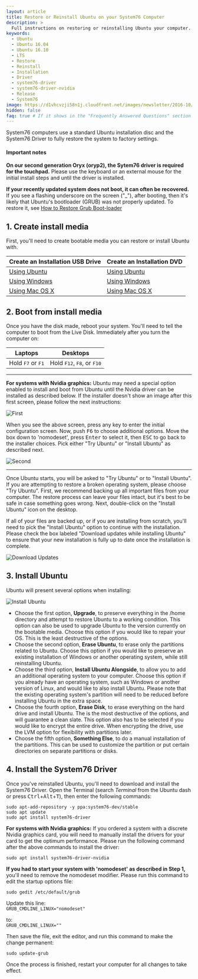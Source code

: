 ```yaml
---
layout: article
title: Restore or Reinstall Ubuntu on your System76 Computer
description: >
  Full instructions on restoring or reinstalling Ubuntu your computer.
keywords:
  - Ubuntu
  - Ubuntu 16.04
  - Ubuntu 16.10
  - LTS
  - Restore
  - Reinstall
  - Installation
  - Driver
  - system76-driver
  - system76-driver-nvidia
  - Release
  - System76
image: https://d1vhcvzji58n1j.cloudfront.net/images/newsletter/2016-10/16-c1f27f8de8.10.jpg
hidden: false
faq: true # If it shows in the "Frequently Answered Questions" section
---
```


System76 computers use a standard Ubuntu installation disc and the System76 Driver to fully restore the system to factory settings.

#### Important notes

**On our second generation Oryx (oryp2), the Sytem76 driver is required for the touchpad.**  Please use the keyboard or an external mouse for the initial install steps and until the driver is installed.

**If your recently updated system does not boot, it can often be recovered.**  If you see a flashing underscore on the screen ("\_"), after booting, then it's likely that Ubuntu's bootloader (GRUB) was not properly updated.  To restore it, see [How to Restore Grub Boot-loader](http://docs.system76.com/articles/grub)


## 1. Create install media

First, you'll need to create bootable media you can restore or install Ubuntu with.

Create an Installation USB Drive  | Create an Installation DVD
--------------------------------- | ---------------------------
[Using Ubuntu](http://www.ubuntu.com/download/desktop/create-a-usb-stick-on-ubuntu) | [Using Ubuntu](http://www.ubuntu.com/download/desktop/burn-a-dvd-on-ubuntu)
[Using Windows](http://www.ubuntu.com/download/desktop/create-a-usb-stick-on-windows) | [Using Windows](http://www.ubuntu.com/download/desktop/burn-a-dvd-on-windows)
[Using Mac OS X](http://www.ubuntu.com/download/desktop/create-a-usb-stick-on-mac-osx) | [Using Mac OS X](http://www.ubuntu.com/download/desktop/burn-a-dvd-on-mac-osx)


## 2. Boot from install media

Once you have the disk made, reboot your system.  You'll need to tell the computer to boot from the Live Disk.  Immediately after you turn the computer on:

Laptops                             | Desktops
----------------------------------- | ------------------------------------
Hold <kbd>F7</kbd> or <kbd>F1</kbd> | Hold <kbd>F12</kbd>, <kbd>F8</kbd>, or <kbd>F10</kbd>

---

**For systems with Nvidia graphics:** Ubuntu may need a special option enabled to install and boot from Ubuntu until the Nvidia driver can be installed as described below.  If the installer doesn't show an image after this first screen, please follow the next instructions:

![First](/images/restore/first.png)

When you see the above screen, press any key to enter the initial configuration screen.  Now, push <kbd>F6</kbd> to choose additional options.  Move the box down to 'nomodeset', press <kbd>Enter</kbd> to select it, then <kbd>ESC</kbd> to go back to the installer choices.  Pick either "Try Ubuntu" or "Install Ubuntu" as described next.

![Second](/images/restore/second.png)

---

Once Ubuntu starts, you will be asked to "Try Ubuntu" or to "Install Ubuntu".  If you are attempting to restore a broken operating system, please choose "Try Ubuntu".  First, we recommend backing up all important files from your computer.  The restore process can leave your files intact, but it's best to be safe in case something goes wrong.  Next, double-click on the "Install Ubuntu" icon on the desktop.

If all of your files are backed up, or if you are installing from scratch, you'll need to pick the "Install Ubuntu" option to continue with the installation.  Please check the box labeled "Download updates while installing Ubuntu" to ensure that your new installation is fully up to date once the installation is complete.

![Download Updates](/images/restore/updates.png)


## 3. Install Ubuntu

Ubuntu will present several options when installing:

![Install Ubuntu](/images/restore/install.png)

- Choose the first option, **Upgrade**, to preserve everything in the /home directory and attempt to restore Ubuntu to a working condition.  This option can also be used to upgrade Ubuntu to the version currently on the bootable media.  Choose this option if you would like to repair your OS.  This is the least destructive of the options.
- Choose the second option, **Erase Ubuntu**, to erase only the partitions related to Ubuntu.  Choose this option if you would like to preserve an existing installation of Windows or another operating system, while still reinstalling Ubuntu.
- Choose the third option, **Install Ubuntu Alongside**, to allow you to add an additional operating system to your computer.  Choose this option if you already have an operating system, such as Windows or another version of Linux, and would like to also install Ubuntu.  Please note that the existing operating system's partition will need to be reduced before installing Ubuntu in the extra space.
- Choose the fourth option, **Erase Disk**, to erase everything on the hard drive and install Ubuntu.  The is the most destructive of the options, and will guarantee a clean slate.  This option also has to be selected if you would like to encrypt the entire drive.  When encrypting the drive, use the LVM option for flexibility with partitions later.
- Choose the fifth option, **Something Else**, to do a manual installation of the partitions.  This can be used to customize the partition or put certain directories on separate partitions or disks.


## 4. Install the System76 Driver

Once you've reinstalled Ubuntu, you'll need to download and install the System76 Driver.  Open the Terminal (search _Terminal_ from the Ubuntu dash or press <kbd>Ctrl</kbd>+<kbd>Alt</kbd>+<kbd>T</kbd>), then enter the following commands:

```
sudo apt-add-repository -y ppa:system76-dev/stable
sudo apt update
sudo apt install system76-driver
```

**For systems with Nvidia graphics:** If you ordered a system with a discrete Nvidia graphics card, you will need to manually install the drivers for your card to get the optimum performance.  Please run the following command after the above commands to install the driver:

```
sudo apt install system76-driver-nvidia
```
**If you had to start your system with 'nomodeset' as described in Step 1,** you'll need to remove the nomodeset modifier.  Please run this command to edit the startup options file:

`sudo gedit /etc/default/grub`

Update this line:<br/>
`GRUB_CMDLINE_LINUX="nomodeset"`

to:<br/>
`GRUB_CMDLINE_LINUX=""`

Then save the file, exit the editor, and run this command to make the change permanent:  

`sudo update-grub`


Once the process is finished, restart your computer for all changes to take effect.
